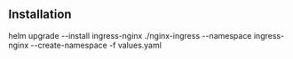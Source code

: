 ## Installation
helm upgrade --install ingress-nginx ./nginx-ingress --namespace ingress-nginx --create-namespace -f values.yaml